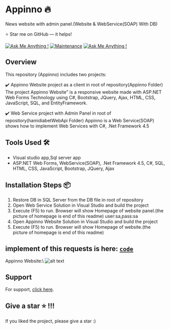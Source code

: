 # Appinno 🔥
News website with admin panel.(Website & WebService(SOAP) With DB)

:star: Star me on GitHub — it helps!

[![Ask Me Anything !](https://img.shields.io/badge/ask%20me-linkedin-1abc9c.svg)](https://www.linkedin.com/in/SoheilaSadeghian/)
[![Maintenance](https://img.shields.io/badge/maintained-yes-green.svg)](https://github.com/SoheilaSadeghian/SoheilaSadeghian.github.io)
[![Ask Me Anything !](https://img.shields.io/badge/production%20year-2016-1abc9c.svg)]()

## Overview
This repository (Appinno) includes two projects:

✔️ Appinno Website project as a client in root of repository(Appinno Folder)
    The project Appinno Website” is a responsive website made with ASP.NET Web Forms Technology using C#, Bootstrap, JQuery, Ajax, HTML, CSS, JavaScript, SQL, and EntityFramework.

✔️ Web Service project with Admin Panel in root of repository(hamidiabetWebApi Folder)
    Appinno is a Web Service(SOAP) shows how to implement Web Services with C#, .Net Framework 4.5

## Tools Used 🛠️
*  Visual studio app,Sql server app
*  ASP.NET Web Forms, WebService(SOAP), .Net Framework 4.5, C#, SQL, HTML, CSS, JavaScript, Bootstrap, JQuery, Ajax

## Installation Steps 📦 
1. Restore DB in SQL Server from the DB file in root of repository <br/>
2. Open Web Service Solution in Visual Studio and build the project <br/>
3. Execute (F5) to run. Browser will show Homepage of website panel.(the picture of homepage is end of this readme) user:sa,pass:sa<br/>
4. Open Appinno Website Solution in Visual Studio and build the project <br/>
3. Execute (F5) to run. Browser will show Homepage of website.(the picture of homepage is end of this readme)<br/>




## implement of this requests is here: [`code`](https://github.com/soheilasadeghian/HamiDiabet/blob/main/hamidiabetSite/HamiDiabet/ClassCollection/User.cs)<br>
 


Appinno Website:\\
![alt text](https://github.com/soheilasadeghian/Appinno/blob/main/image/screenshot_appinno.png?raw=true)


## Support
For support, [click here](https://github.com/soheilasadeghian).

## Give a star ⭐️ !!!
If you liked the project, please give a star :)




